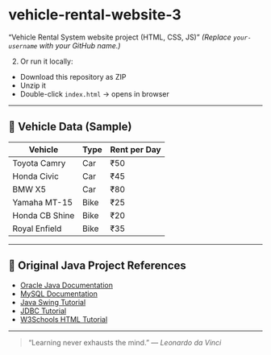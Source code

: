# vehicle-rental-website-3
“Vehicle Rental System website project (HTML, CSS, JS)”
*(Replace `your-username` with your GitHub name.)*

2. Or run it locally:
- Download this repository as ZIP  
- Unzip it  
- Double-click `index.html` → opens in browser

---

## 🧾 Vehicle Data (Sample)

| Vehicle | Type | Rent per Day |
|----------|------|--------------|
| Toyota Camry | Car | ₹50 |
| Honda Civic | Car | ₹45 |
| BMW X5 | Car | ₹80 |
| Yamaha MT-15 | Bike | ₹25 |
| Honda CB Shine | Bike | ₹20 |
| Royal Enfield | Bike | ₹35 |

---

## 🧩 Original Java Project References

- [Oracle Java Documentation](https://docs.oracle.com/javase/)
- [MySQL Documentation](https://dev.mysql.com/doc/)
- [Java Swing Tutorial](https://docs.oracle.com/javase/tutorial/uiswing/)
- [JDBC Tutorial](https://docs.oracle.com/javase/tutorial/jdbc/)
- [W3Schools HTML Tutorial](https://www.w3schools.com/html/)

---

> “Learning never exhausts the mind.” — *Leonardo da Vinci*

